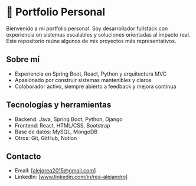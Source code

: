 # 💼 Portfolio Personal

Bienvenido a mi portfolio personal. Soy desarrollador fullstack con experiencia en sistemas escalables y soluciones orientadas al impacto real. Este repositorio reúne algunos de mis proyectos más representativos.

## Sobre mí

- Experiencia en Spring Boot, React, Python y arquitectura MVC
- Apasionado por construir sistemas mantenibles y claros
- Colaborador activo, siempre abierto a feedback y mejora continua

## Tecnologías y herramientas

- Backend: Java, Spring Boot, Python, Django
- Frontend: React, HTML/CSS, Bootstrap
- Base de datos: MySQL, MongoDB
- Otros: Git, GitHub, Notion

## Contacto

- Email: [alejorea2015@gmail.com]
- LinkedIn: [www.linkedin.com/in/rea-alejandro]

